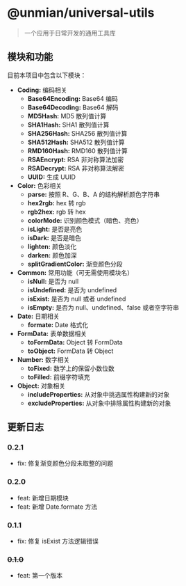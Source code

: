 # @unmian/universal-utils

> 一个应用于日常开发的通用工具库

## 模块和功能

目前本项目中包含以下模块：

- **Coding:** 编码相关
  - **Base64Encoding:** Base64 编码
  - **Base64Decoding:** Base64 解码
  - **MD5Hash:** MD5 散列值计算
  - **SHA1Hash:** SHA1 散列值计算
  - **SHA256Hash:** SHA256 散列值计算
  - **SHA512Hash:** SHA512 散列值计算
  - **RMD160Hash:** RMD160 散列值计算
  - **RSAEncrypt:** RSA 非对称算法加密
  - **RSADecrypt:** RSA 非对称算法解密
  - **UUID:** 生成 UUID
- **Color:** 色彩相关
  - **parse:** 按照 R、G、B、A 的结构解析颜色字符串
  - **hex2rgb:** hex 转 rgb
  - **rgb2hex:** rgb 转 hex
  - **colorMode:** 识别颜色模式（暗色、亮色）
  - **isLight:** 是否是亮色
  - **isDark:** 是否是暗色
  - **lighten:** 颜色淡化
  - **darken:** 颜色加深
  - **splitGradientColor:** 渐变颜色分段
- **Common:** 常用功能（可无需使用模块名）
  - **isNull:** 是否为 null
  - **isUndefined:** 是否为 undefined
  - **isExist:** 是否为 null 或者 undefined
  - **isEmpty:** 是否为 null、undefined、false 或者空字符串
- **Date:** 日期相关
  - **formate:** Date 格式化
- **FormData:** 表单数据相关
  - **toFormData:** Object 转 FormData
  - **toObject:** FormData 转 Object
- **Number:** 数字相关
  - **toFixed:** 数学上的保留小数位数
  - **toFilled:** 前缀字符填充
- **Object:** 对象相关
  - **includeProperties:** 从对象中挑选属性构建新的对象
  - **excludeProperties:** 从对象中排除属性构建新的对象

## 更新日志

### 0.2.1

- fix: 修复渐变颜色分段未取整的问题

### 0.2.0

- feat: 新增日期模块
- feat: 新增 Date.formate 方法

### 0.1.1

- fix: 修复 isExist 方法逻辑错误

### ~~0.1.0~~

- feat: 第一个版本
